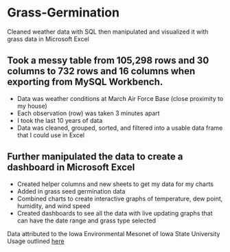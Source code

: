 # Grass-Germination
Cleaned weather data with SQL then manipulated and visualized it with grass data in Microsoft Excel

## Took a messy table from 105,298 rows and 30 columns to 732 rows and 16 columns when exporting from MySQL Workbench.
  - Data was weather conditions at March Air Force Base (close proximity to my house)
  - Each observation (row) was taken 3 minutes apart
  - I took the last 10 years of data
  - Data was cleaned, grouped, sorted, and filtered into a usable data frame that I could use in Excel

## Further manipulated the data to create a dashboard in Microsoft Excel
  - Created helper columns and new sheets to get my data for my charts
  - Added in grass seed germination data
  - Combined charts to create interactive graphs of temperature, dew point, humidity, and wind speed
  - Created dashboards to see all the data with live updating graphs that can have the date range and grass type selected


Data attributed to the Iowa Environmental Mesonet of Iowa State University
Usage outlined [here](https://mesonet.agron.iastate.edu/disclaimer.php)
